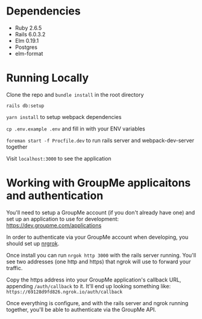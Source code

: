 # Dependencies

* Ruby 2.6.5
* Rails 6.0.3.2
* Elm 0.19.1
* Postgres
* elm-format

# Running Locally

Clone the repo and `bundle install` in the root directory

`rails db:setup`

`yarn install` to setup webpack dependencies

`cp .env.example .env` and fill in with your ENV variables

`foreman start -f Procfile.dev` to run rails server and webpack-dev-server together

Visit `localhost:3000` to see the application

# Working with GroupMe applicaitons and authentication

You'll need to setup a GroupMe account (if you don't already have one) and set up an application to use for development: https://dev.groupme.com/applications

In order to authenticate via your GroupMe account when developing, you should set up [nrgrok](https://github.com/inconshreveable/ngrok).

Once install you can run `nrgok http 3000` with the rails server running. You'll see two addresses (one http and https) that ngrok will use to forward your traffic. 

Copy the https address into your GroupMe application's callback URL, appending `/auth/callback` to it. It'll end up looking something like:
`https://69128d9fd826.ngrok.io/auth/callback`

Once everything is configure, and with the rails server and ngrok running together, you'll be able to authenticate via the GroupMe API.
